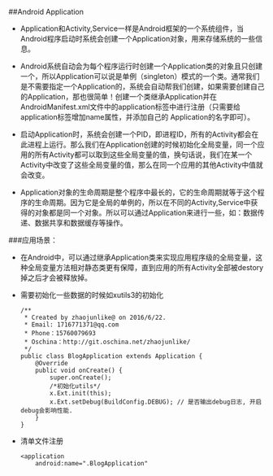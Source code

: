##Android  Application

-	Application和Activity,Service一样是Android框架的一个系统组件，当Android程序启动时系统会创建一个Application对象，用来存储系统的一些信息。

-	Android系统自动会为每个程序运行时创建一个Application类的对象且只创建一个，所以Application可以说是单例（singleton）模式的一个类。通常我们是不需要指定一个Application的，系统会自动帮我们创建，如果需要创建自己的Application，那也很简单！创建一个类继承Application并在AndroidManifest.xml文件中的application标签中进行注册（只需要给application标签增加name属性，并添加自己的 Application的名字即可）。

-	启动Application时，系统会创建一个PID，即进程ID，所有的Activity都会在此进程上运行。那么我们在Application创建的时候初始化全局变量，同一个应用的所有Activity都可以取到这些全局变量的值，换句话说，我们在某一个Activity中改变了这些全局变量的值，那么在同一个应用的其他Activity中值就会改变。

-	Application对象的生命周期是整个程序中最长的，它的生命周期就等于这个程序的生命周期。因为它是全局的单例的，所以在不同的Activity,Service中获得的对象都是同一个对象。所以可以通过Application来进行一些，如：数据传递、数据共享和数据缓存等操作。

###应用场景：

-	在Android中，可以通过继承Application类来实现应用程序级的全局变量，这种全局变量方法相对静态类更有保障，直到应用的所有Activity全部被destory掉之后才会被释放掉。

-	需要初始化一些数据的时候如xutils3的初始化

		/**
		 * Created by zhaojunlike@ on 2016/6/22.
		 * Email: 1716771371@qq.com
		 * Phone：15760079693
		 * Oschina：http://git.oschina.net/zhaojunlike/
		 */
		public class BlogApplication extends Application {	
		    @Override
		    public void onCreate() {
		        super.onCreate();
		        /*初始化utils*/
		        x.Ext.init(this);
		        x.Ext.setDebug(BuildConfig.DEBUG); // 是否输出debug日志, 开启debug会影响性能.
		    }
		}

-	清单文件注册

	 	<application
        	android:name=".BlogApplication"
